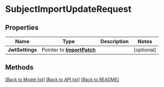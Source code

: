 # SubjectImportUpdateRequest

## Properties

Name | Type | Description | Notes
------------ | ------------- | ------------- | -------------
**JwtSettings** | Pointer to [**ImportPatch**](ImportPatch.md) |  | [optional] 

## Methods


[[Back to Model list]](../README.md#documentation-for-models) [[Back to API list]](../README.md#documentation-for-api-endpoints) [[Back to README]](../README.md)



